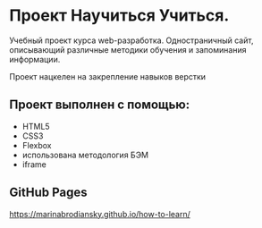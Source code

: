 # Проект Научиться Учиться.

Учебный проект курса web-разработка. Одностраничный сайт, описывающий различные методики обучения и запоминания информации.

Проект нацкелен на закрепление навыков верстки

## Проект выполнен с помощью:
* HTML5
* CSS3
* Flexbox
* использована методология БЭМ
* iframe
## GitHub Pages
https://marinabrodiansky.github.io/how-to-learn/

